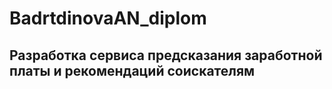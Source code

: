 # BadrtdinovaAN_diplom

## Разработка сервиса предсказания заработной платы и рекомендаций соискателям
